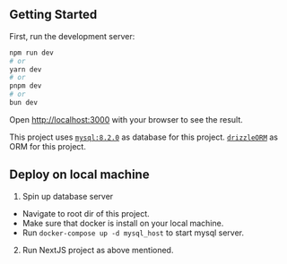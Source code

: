 ## Getting Started

First, run the development server:

```bash
npm run dev
# or
yarn dev
# or
pnpm dev
# or
bun dev
```

Open [http://localhost:3000](http://localhost:3000) with your browser to see the result.

This project uses [`mysql:8.2.0`](https://nextjs.org/docs/basic-features/font-optimization) as database for this project.
[`drizzleORM`](https://nextjs.org/docs/basic-features/font-optimization) as ORM for this project.

## Deploy on local machine

1. Spin up database server

- Navigate to root dir of this project.
- Make sure that docker is install on your local machine.
- Run `docker-compose up -d mysql_host` to start mysql server.

2. Run NextJS project as above mentioned.
